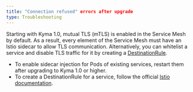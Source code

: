 ```yaml
---
title: "Connection refused" errors after upgrade
type: Troubleshooting
---
```


Starting with Kyma 1.0, mutual TLS (mTLS) is enabled in the Service Mesh by default. As a result, every element of the Service Mesh must have an Istio sidecar to allow TLS communication. Alternatively, you can whitelist a service and disable TLS traffic for it by creating a [DestinationRule](https://istio.io/docs/reference/config/networking/v1alpha3/destination-rule/).  

- To enable sidecar injection for Pods of existing services, restart them after upgrading to Kyma 1.0 or higher.
- To create a DestinationRule for a service, follow the official [Istio documentation](https://istio.io/docs/reference/config/networking/v1alpha3/destination-rule/).
